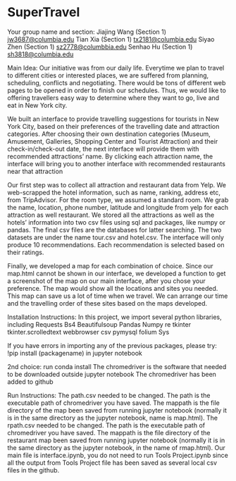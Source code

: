 # SuperTravel
Your group name and section:
Jiajing Wang (Section 1) jw3687@columbia.edu
Tian Xia (Section 1) tx2181@columbia.edu
Siyao Zhen (Section 1) sz2778@columbbia.edu
Senhao Hu (Section 1)  sh3818@columbia.edu

Main Idea:
Our initiative was from our daily life. Everytime we plan to travel to different cities or interested places, we are suffered from planning, scheduling, conflicts and negotiating. There would be tons of different web pages to be opened in order to finish our schedules. Thus, we would like to offering travellers easy way to determine where they want to go, live and eat in New York city. 

We built an interface to provide travelling suggestions for tourists in New York City, based on their preferences of the travelling date and attraction categories. After choosing their own destination categories (Museum, Amusement, Galleries, Shopping Center and Tourist Attraction)  and their check-in/check-out date, the next interface will provide them with recommended attractions’ name. By clicking each attraction name, the interface will bring you to another interface with recommended restaurants near that attraction

Our first step was to collect all attraction and restaurant data from Yelp. We web-scrapped the hotel information, such as name, ranking, address etc, from TripAdvisor. For the room type, we assumed a standard room. We grab the name, location, phone number, latitude and longitude from yelp for each attraction as well restaurant. We stored all the attractions  as well as the hotels’ information into two csv files using sql and packages, like numpy or pandas. The final csv files are the databases for latter searching. The two datasets are under the name tour.csv and hotel.csv. The interface will only produce 10 recommendations. Each recommendation is selected based on their ratings.  

Finally, we developed a map for each combination of choice. Since our map.html cannot be shown in our interface, we developed a function to get a screenshot of the map on our main interface, after you chose your preference. The map would show all the locations and sites you needed. This map can save us a lot of time when we travel. We can arrange our time and the travelling order of these sites based on the maps developed. 


Installation Instructions:
In this project, we import several python libraries, including
Requests
Bs4
Beautifulsoup
Pandas
Numpy
re
tkinter
tkinter.scrolledtext
webbrowser
csv
pymysql
folium
Sys

If you have errors in importing any of the previous packages, please try:
!pip install (packagename) in jupyter notebook

2nd choice: run conda install 
The chromedriver is the software that needed to be downloaded outside jupyter notebook
The chromedriver has been added to github

Run Instructions:
The path.csv needed to be changed.
The path is the executable path of chromedriver you have saved.
The mappath is the file directory of the map been saved from running jupyter notebook (normally it is in the same directory as the jupyter notebook, name is map.html).
The rpath.csv needed to be changed.
The path is the executable path of chromedriver you have saved.
The mappath is the file directory of the restaurant map been saved from running jupyter notebook (normally it is in the same directory as the jupyter notebook, in the name of rmap.html).
Our main file is interface.ipynb, you do not need to run Tools Project.ipynb since all the output from Tools Project file has been saved as several local csv files in the github.
